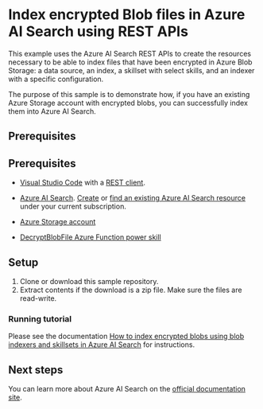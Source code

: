 # Index encrypted Blob files in Azure AI Search using REST APIs

This example uses the Azure AI Search REST APIs to create the resources necessary to be able to index files that have been encrypted in Azure Blob Storage: a data source, an index, a skillset with select skills, and an indexer with a specific configuration. 

The purpose of this sample is to demonstrate how, if you have an existing Azure Storage account with encrypted blobs, you can successfully index them into Azure AI Search.

## Prerequisites

## Prerequisites

+ [Visual Studio Code](https://code.visualstudio.com/download) with a [REST client](https://marketplace.visualstudio.com/items?itemName=humao.rest-client).

+ [Azure AI Search](https://learn.microsoft.com/azure/search/). [Create](https://learn.microsoft.com//azure/search/search-create-service-portal) or [find an existing Azure AI Search resource](https://portal.azure.com/#blade/HubsExtension/BrowseResourceBlade/resourceType/Microsoft.Search%2FsearchServices) under your current subscription.

+ [Azure Storage account](https://docs.microsoft.com/azure/storage/common/storage-account-create?tabs=azure-portal)

+ [DecryptBlobFile Azure Function power skill](https://github.com/Azure-Samples/azure-search-power-skills/tree/master/Utils/DecryptBlobFile)

## Setup

1. Clone or download this sample repository.
1. Extract contents if the download is a zip file. Make sure the files are read-write.

### Running tutorial

Please see the documentation [How to index encrypted blobs using blob indexers and skillsets in Azure AI Search](https://docs.microsoft.com/azure/search/search-howto-index-encrypted-blobs) for instructions.

## Next steps

You can learn more about Azure AI Search on the [official documentation site](https://docs.microsoft.com/azure/search).
